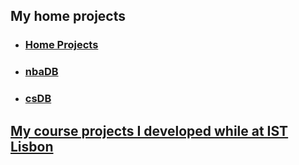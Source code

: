 ## My home projects

- ### [Home Projects](https://github.com/JARCosta/home-projects-public)
- ### [nbaDB](https://github.com/JARCosta/nbaDB)
- ### [csDB](https://github.com/JARCosta/csDB)


## [My course projects I developed while at IST Lisbon](https://github.com/JARCosta/IST)
